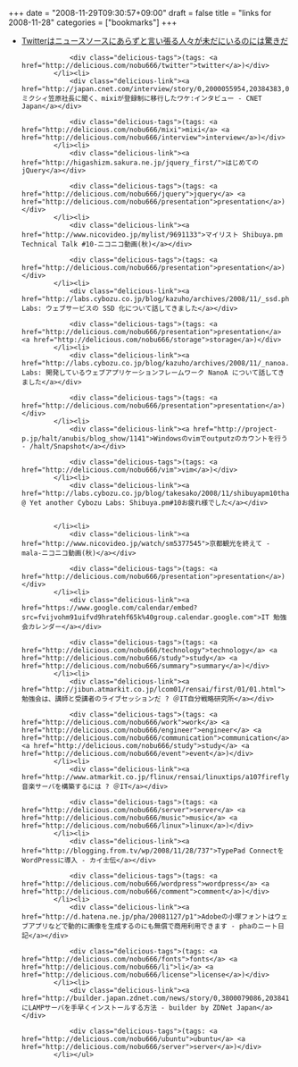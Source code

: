 +++
date = "2008-11-29T09:30:57+09:00"
draft = false
title = "links for 2008-11-28"
categories = ["bookmarks"]
+++

<ul class="delicious"><li>
                <div class="delicious-link"><a href="http://jp.techcrunch.com/archives/20081127i-cant-believe-some-people-are-still-saying-twitter-isnt-a-news-source/">Twitterはニュースソースにあらずと言い張る人々が未だにいるのには驚きだ</a></div>
                
                <div class="delicious-tags">(tags: <a href="http://delicious.com/nobu666/twitter">twitter</a>)</div>
            </li><li>
                <div class="delicious-link"><a href="http://japan.cnet.com/interview/story/0,2000055954,20384383,00.htm">ミクシィ笠原社長に聞く、mixiが登録制に移行したワケ:インタビュー - CNET Japan</a></div>
                
                <div class="delicious-tags">(tags: <a href="http://delicious.com/nobu666/mixi">mixi</a> <a href="http://delicious.com/nobu666/interview">interview</a>)</div>
            </li><li>
                <div class="delicious-link"><a href="http://higashizm.sakura.ne.jp/jquery_first/">はじめてのjQuery</a></div>
                
                <div class="delicious-tags">(tags: <a href="http://delicious.com/nobu666/jquery">jquery</a> <a href="http://delicious.com/nobu666/presentation">presentation</a>)</div>
            </li><li>
                <div class="delicious-link"><a href="http://www.nicovideo.jp/mylist/9691133">マイリスト Shibuya.pm Technical Talk #10‐ニコニコ動画(秋)</a></div>
                
                <div class="delicious-tags">(tags: <a href="http://delicious.com/nobu666/presentation">presentation</a>)</div>
            </li><li>
                <div class="delicious-link"><a href="http://labs.cybozu.co.jp/blog/kazuho/archives/2008/11/_ssd.php">Kazuho@Cybozu Labs: ウェブサービスの SSD 化について話してきました</a></div>
                
                <div class="delicious-tags">(tags: <a href="http://delicious.com/nobu666/presentation">presentation</a> <a href="http://delicious.com/nobu666/storage">storage</a>)</div>
            </li><li>
                <div class="delicious-link"><a href="http://labs.cybozu.co.jp/blog/kazuho/archives/2008/11/_nanoa.php">Kazuho@Cybozu Labs: 開発しているウェブアプリケーションフレームワーク NanoA について話してきました</a></div>
                
                <div class="delicious-tags">(tags: <a href="http://delicious.com/nobu666/presentation">presentation</a>)</div>
            </li><li>
                <div class="delicious-link"><a href="http://project-p.jp/halt/anubis/blog_show/1141">Windowsのvimでoutputzのカウントを行う - /halt/Snapshot</a></div>
                
                <div class="delicious-tags">(tags: <a href="http://delicious.com/nobu666/vim">vim</a>)</div>
            </li><li>
                <div class="delicious-link"><a href="http://labs.cybozu.co.jp/blog/takesako/2008/11/shibuyapm10thanks.html">TAKESAKO @ Yet another Cybozu Labs: Shibuya.pm#10お疲れ様でした</a></div>
                
                
            </li><li>
                <div class="delicious-link"><a href="http://www.nicovideo.jp/watch/sm5377545">京都観光を終えて - mala‐ニコニコ動画(秋)</a></div>
                
                <div class="delicious-tags">(tags: <a href="http://delicious.com/nobu666/presentation">presentation</a>)</div>
            </li><li>
                <div class="delicious-link"><a href="https://www.google.com/calendar/embed?src=fvijvohm91uifvd9hratehf65k%40group.calendar.google.com">IT 勉強会カレンダー</a></div>
                
                <div class="delicious-tags">(tags: <a href="http://delicious.com/nobu666/technology">technology</a> <a href="http://delicious.com/nobu666/study">study</a> <a href="http://delicious.com/nobu666/summary">summary</a>)</div>
            </li><li>
                <div class="delicious-link"><a href="http://jibun.atmarkit.co.jp/lcom01/rensai/first/01/01.html">勉強会は、講師と受講者のライブセッションだ ? ＠IT自分戦略研究所</a></div>
                
                <div class="delicious-tags">(tags: <a href="http://delicious.com/nobu666/work">work</a> <a href="http://delicious.com/nobu666/engineer">engineer</a> <a href="http://delicious.com/nobu666/communication">communication</a> <a href="http://delicious.com/nobu666/study">study</a> <a href="http://delicious.com/nobu666/event">event</a>)</div>
            </li><li>
                <div class="delicious-link"><a href="http://www.atmarkit.co.jp/flinux/rensai/linuxtips/a107firefly.html">音楽サーバを構築するには ? ＠IT</a></div>
                
                <div class="delicious-tags">(tags: <a href="http://delicious.com/nobu666/server">server</a> <a href="http://delicious.com/nobu666/music">music</a> <a href="http://delicious.com/nobu666/linux">linux</a>)</div>
            </li><li>
                <div class="delicious-link"><a href="http://blogging.from.tv/wp/2008/11/28/737">TypePad ConnectをWordPressに導入 - カイ士伝</a></div>
                
                <div class="delicious-tags">(tags: <a href="http://delicious.com/nobu666/wordpress">wordpress</a> <a href="http://delicious.com/nobu666/comment">comment</a>)</div>
            </li><li>
                <div class="delicious-link"><a href="http://d.hatena.ne.jp/pha/20081127/p1">Adobeの小塚フォントはウェブアプリなどで動的に画像を生成するのにも無償で商用利用できます - phaのニート日記</a></div>
                
                <div class="delicious-tags">(tags: <a href="http://delicious.com/nobu666/fonts">fonts</a> <a href="http://delicious.com/nobu666/li">li</a> <a href="http://delicious.com/nobu666/license">license</a>)</div>
            </li><li>
                <div class="delicious-link"><a href="http://builder.japan.zdnet.com/news/story/0,3800079086,20384129,00.htm">UbuntuにLAMPサーバを手早くインストールする方法 - builder by ZDNet Japan</a></div>
                
                <div class="delicious-tags">(tags: <a href="http://delicious.com/nobu666/ubuntu">ubuntu</a> <a href="http://delicious.com/nobu666/server">server</a>)</div>
            </li></ul>
